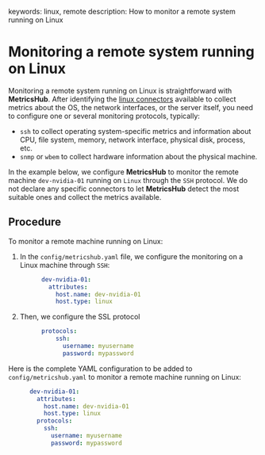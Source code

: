 keywords: linux, remote
description: How to monitor a remote system running on Linux

# Monitoring a remote system running on Linux

Monitoring a remote system running on Linux is straightforward with **MetricsHub**. 
After identifying the [linux connectors](https://www.metricshub.com/docs/latest/connectors/tags/linux.html) 
available to collect metrics about the OS, the network interfaces, or the server itself, 
you need to configure one or several monitoring protocols, typically: 

- `ssh` to collect operating system-specific metrics and information about CPU, file system, memory, network interface, physical disk, process, etc.
- `snmp` or `wbem` to collect hardware information about the physical machine.  

In the example below, we configure **MetricsHub** to monitor the remote machine `dev-nvidia-01` running on `Linux` through the `SSH` protocol.
We do not declare any specific connectors to let **MetricsHub** detect the most suitable ones and collect the metrics available. 

## Procedure

To monitor a remote machine running on Linux:

1. In the `config/metricshub.yaml` file, we configure the monitoring on a Linux machine through `SSH`: 

    ```yaml
          dev-nvidia-01:
            attributes:
              host.name: dev-nvidia-01
              host.type: linux
    ```
2. Then, we configure the SSL protocol

    ```yaml
          protocols:
              ssh:
                username: myusername
                password: mypassword
    ```

Here is the complete YAML configuration to be added to `config/metricshub.yaml` 
to monitor a remote machine running on Linux:

```yaml
      dev-nvidia-01:
        attributes:
          host.name: dev-nvidia-01
          host.type: linux
        protocols:
          ssh:
            username: myusername
            password: mypassword
```